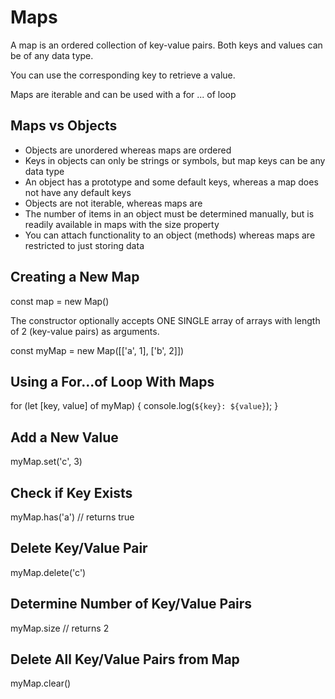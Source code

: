 # Maps

A map is an ordered collection of key-value pairs.
Both keys and values can be of any data type.

You can use the corresponding key to retrieve a value.

Maps are iterable and can be used with a for ... of loop

## Maps vs Objects

- Objects are unordered whereas maps are ordered
- Keys in objects can only be strings or symbols, but map keys can be any data type
- An object has a prototype and some default keys, whereas a map does not have any default keys
- Objects are not iterable, whereas maps are
- The number of items in an object must be determined manually, but is readily available in maps with the size property
- You can attach functionality to an object (methods) whereas maps are restricted to just storing data

## Creating a New Map

const map = new Map()

The constructor optionally accepts ONE SINGLE array of arrays with length of 2 (key-value pairs) as arguments.

const myMap = new Map([['a', 1], ['b', 2]])

## Using a For...of Loop With Maps

for (let [key, value] of myMap) {
    console.log(`${key}: ${value}`);
}

## Add a New Value

myMap.set('c', 3)

## Check if Key Exists

myMap.has('a') // returns true

## Delete Key/Value Pair

myMap.delete('c')

## Determine Number of Key/Value Pairs

myMap.size // returns 2

## Delete All Key/Value Pairs from Map

myMap.clear()